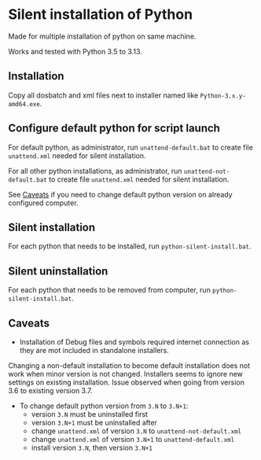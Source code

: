 # Silent installation of Python

Made for multiple installation of python on same machine.

Works and tested with Python 3.5 to 3.13.

## Installation

Copy all dosbatch and xml files next to installer named like
`Python-3.x.y-amd64.exe`.

## Configure default python for script launch

For default python, as administrator, run `unattend-default.bat` to create file
`unattend.xml` needed for silent installation.

For all other python installations, as administrator, run
`unattend-not-default.bat` to create file `unattend.xml` needed for silent
installation.

See [Caveats](#Caveats) if you need to change default python version on already
configured computer.

## Silent installation

For each python that needs to be installed, run `python-silent-install.bat`.

## Silent uninstallation

For each python that needs to be removed from computer, run
`python-silent-install.bat`.

## Caveats

- Installation of Debug files and symbols required internet connection as they
  are mot included in standalone installers.

Changing a non-default installation to become default installation does not
work when minor version is not changed. Installers seems to ignore new settings
on existing installation. Issue observed when going from version 3.6 to
existing version 3.7.

- To change default python version from `3.N` to `3.N+1`:
  - version `3.N` must be uninstalled first
  - version `3.N+1` must be uninstalled after
  - change `unattend.xml` of version `3.N` to `unattend-not-default.xml`
  - change `unattend.xml` of version `3.N+1` to `unattend-default.xml`
  - install version `3.N`, then version `3.N+1`
